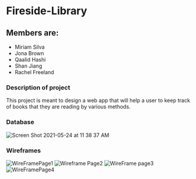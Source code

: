 # Fireside-Library

## Members are:
- Miriam Silva
- Jona Brown
- Qaalid Hashi
- Shan Jiang
- Rachel Freeland

### Description of project

This project is meant to design a web app that will help a user to keep track of books that they are reading
by various methods. 

### Database
![Screen Shot 2021-05-24 at 11 38 37 AM](https://user-images.githubusercontent.com/82834551/119392445-9cf5ee00-bc84-11eb-9cab-d9e098269632.png)


### Wireframes
![WireFramePage1](https://user-images.githubusercontent.com/82834551/119391661-7b483700-bc83-11eb-8535-7609ea25131f.jpeg)
![Wireframe Page2](https://user-images.githubusercontent.com/82834551/119391666-7be0cd80-bc83-11eb-843a-b9c3f0cb9de0.jpeg)
![WireFrame page3](https://user-images.githubusercontent.com/82834551/119391664-7b483700-bc83-11eb-9542-a3b3ac8b5975.jpeg)
![WireFramePage4](https://user-images.githubusercontent.com/82834551/119391657-7a170a00-bc83-11eb-80b5-69002186a497.jpeg)
